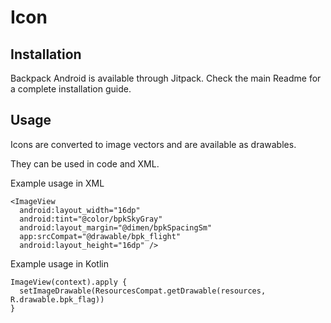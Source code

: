 # Icon

## Installation

Backpack Android is available through Jitpack. Check the main Readme for a complete installation guide.

## Usage

Icons are converted to image vectors and are available as drawables.

They can be used in code and XML.

Example usage in XML

```
<ImageView
  android:layout_width="16dp"
  android:tint="@color/bpkSkyGray"
  android:layout_margin="@dimen/bpkSpacingSm"
  app:srcCompat="@drawable/bpk_flight"
  android:layout_height="16dp" />
```

Example usage in Kotlin

```
ImageView(context).apply {
  setImageDrawable(ResourcesCompat.getDrawable(resources, R.drawable.bpk_flag))
}
```
